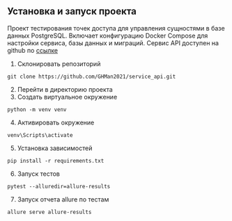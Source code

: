 ## Установка и запуск проекта
Проект тестирования точек доступа для управления сущностями в базе данных PostgreSQL. Включает конфигурацию Docker Compose для настройки сервиса, базы данных и миграций. Сервис API доступен на github по 
[ссылке](https://github.com/sun6r0/test-service "Сервис API")  


1. Склонировать репозиторий
```
git clone https://github.com/GHMan2021/service_api.git
```
2. Перейти в директорию проекта
3. Создать виртуальное окружение
```
python -m venv venv
```
4. Активировать окружение
```
venv\Scripts\activate
```
5. Установка зависимостей
```
pip install -r requirements.txt
```
6. Запуск тестов
```
pytest --alluredir=allure-results
```
7. Запуск отчета allure по тестам
```
allure serve allure-results
```